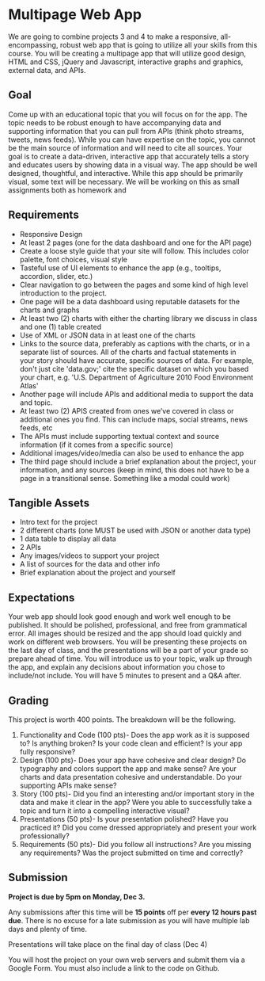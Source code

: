 # Multipage Web App
We are going to combine projects 3 and 4 to make a responsive, all-encompassing, robust web app that is going to utilize all your skills from this course.
You will be creating a multipage app that will utilize good design, HTML and CSS, jQuery and Javascript, interactive graphs and graphics, external data, and APIs.

## Goal
Come up with an educational topic that you will focus on for the app. The topic needs to be robust enough to have accompanying data and supporting information that you can pull from APIs (think photo streams, tweets, news feeds). While you can have expertise on the topic, you cannot be the main source of information and will need to cite all sources.
Your goal is to create a data-driven, interactive app that accurately tells a story and educates users by showing data in a visual way. The app should be well designed, thoughtful, and interactive. While this app should be primarily visual, some text will be necessary.
We will be working on this as small assignments both as homework and

## Requirements
- Responsive Design
- At least 2 pages (one for the data dashboard and one for the API page)
- Create a loose style guide that your site will follow. This includes color palette, font choices, visual style
- Tasteful use of UI elements to enhance the app (e.g., tooltips, accordion, slider, etc.)
- Clear navigation to go between the pages and some kind of high level introduction to the project.
- One page will be a data dashboard using reputable datasets for the charts and graphs
- At least two (2) charts with either the charting library we discuss in class and one (1) table created
- Use of XML or JSON data in at least one of the charts
- Links to the source data, preferably as captions with the charts, or in a separate list of sources. All of the charts and factual statements in your story should have accurate, specific sources of data. For example, don't just cite 'data.gov;' cite the specific dataset on which you based your chart, e.g. 'U.S. Department of Agriculture 2010 Food Environment Atlas'
- Another page will include APIs and additional media to support the data and topic.
- At least two (2) APIS created from ones we’ve covered in class or additional ones you find. This can include maps, social streams, news feeds, etc
- The APIs must include supporting textual context and source information (if it comes from a specific source)
- Additional images/video/media can also be used to enhance the app
- The third page should include a brief explanation about the project, your information, and any sources (keep in mind, this does not have to be a page in a transitional sense. Something like a modal could work)

## Tangible Assets 
- Intro text for the project 
- 2 different charts (one MUST be used with JSON or another data type)
- 1 data table to display all data 
- 2 APIs 
- Any images/videos to support your project
- A list of sources for the data and other info
- Brief explanation about the project and yourself

## Expectations
Your web app should look good enough and work well enough to be published. It should be polished, professional, and free from grammatical error. All images should be resized and the app should load quickly and work on different web browsers.
You will be presenting these projects on the last day of class, and the presentations will be a part of your grade so prepare ahead of time. You will introduce us to your topic, walk up through the app, and explain any decisions about information you chose to include/not include. You will have 5 minutes to present and a Q&A after.

## Grading
This project is worth 400 points. The breakdown will be the following.

1. Functionality and Code (100 pts)- Does the app work as it is supposed to? Is anything broken? Is your code clean and efficient? Is your app fully responsive?
2. Design (100 pts)- Does your app have cohesive and clear design? Do typography and colors support the app and make sense? Are your charts and data presentation cohesive and understandable. Do your supporting APIs make sense?
3. Story (100 pts)- Did you find an interesting and/or important story in the data and make it clear in the app? Were you able to successfully take a topic and turn it into a compelling interactive visual?
4. Presentations (50 pts)- Is your presentation polished? Have you practiced it? Did you come dressed appropriately and present your work professionally?
5. Requirements (50 pts)- Did you follow all instructions? Are you missing any requirements? Was the project submitted on time and correctly?

## Submission
**Project is due by 5pm on Monday, Dec 3.**

Any submissions after this time will be **15 points** off per **every 12 hours past due**. There is no excuse for a late submission as you will have multiple lab days and plenty of time. 

Presentations will take place on the final day of class (Dec 4)

You will host the project on your own web servers and submit them via a Google Form. You must also include a link to the code on Github.
